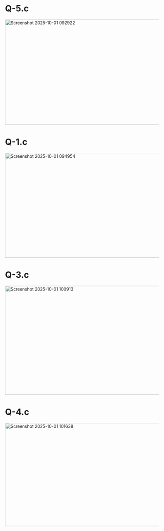<h1> Q-5.c</h1>
<img width="1369" height="344" alt="Screenshot 2025-10-01 092922" src="https://github.com/user-attachments/assets/3c19f536-9621-40e0-8d7f-73dad2fa35f5" />


<h1> Q-1.c</h1>
<img width="1379" height="342" alt="Screenshot 2025-10-01 094954" src="https://github.com/user-attachments/assets/101278d8-f425-43a1-b729-b190c37bc1d9" />

<h1> Q-3.c</h1>
<img width="1347" height="356" alt="Screenshot 2025-10-01 100913" src="https://github.com/user-attachments/assets/3c5b8a0b-dd11-4a00-8983-93ed620dec15" />

<h1> Q-4.c</h1>
<img width="1348" height="337" alt="Screenshot 2025-10-01 101638" src="https://github.com/user-attachments/assets/0365d15c-27c5-4477-b712-bb4f70972145" />



